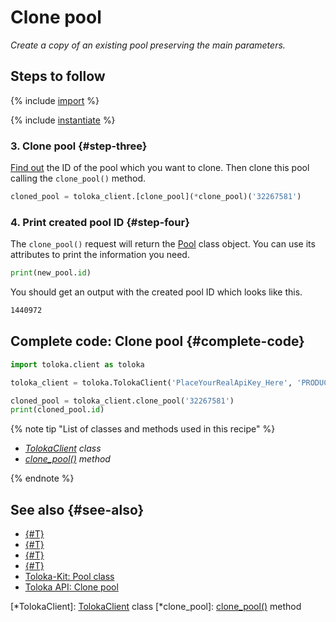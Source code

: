 # Clone pool

_Create a copy of an existing pool preserving the main parameters._

## Steps to follow

{% include [import](../_includes/recipes/import.md) %}

{% include [instantiate](../_includes/recipes/instantiate.md) %}

### 3. Clone pool {#step-three}

[Find out](get-pools.md) the ID of the pool which you want to clone. Then clone this pool calling the `clone_pool()` method.

```python
cloned_pool = toloka_client.[clone_pool](*clone_pool)('32267581')
```

### 4. Print created pool ID {#step-four}

The `clone_pool()` request will return the [Pool](../reference/toloka.client.pool.Pool.md) class object. You can use its attributes to print the information you need.

```python
print(new_pool.id)
```

You should get an output with the created pool ID which looks like this.

```bash
1440972
```

## Complete code: Clone pool {#complete-code}

```python
import toloka.client as toloka

toloka_client = toloka.TolokaClient('PlaceYourRealApiKey_Here', 'PRODUCTION')

cloned_pool = toloka_client.clone_pool('32267581')
print(cloned_pool.id)
```

{% note tip "List of classes and methods used in this recipe" %}

- _[TolokaClient](../reference/toloka.client.TolokaClient.md) class_
- _[clone_pool()](../reference/toloka.client.TolokaClient.clone_pool.md) method_

{% endnote %}

## See also {#see-also}

- [{#T}](../../guide/concepts/overview.md)
- [{#T}](learn-basics.md)
- [{#T}](use-cases.md)
- [{#T}](get-pools.md)
- [Toloka-Kit: Pool class](../reference/toloka.client.pool.Pool.md)
- [Toloka API: Clone pool](https://toloka.ai/docs/api/api-reference/#post-/pools/-id-/clone)

[*TolokaClient]: [TolokaClient](../reference/toloka.client.TolokaClient.md) class
[*clone_pool]: [clone_pool()](../reference/toloka.client.TolokaClient.clone_pool.md) method